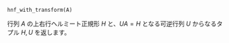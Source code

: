 ```
hnf_with_transform(A)
```

行列 $A$ の上右行ヘルミート正規形 $H$ と、$UA = H$ となる可逆行列 $U$ からなるタプル $H, U$ を返します。
